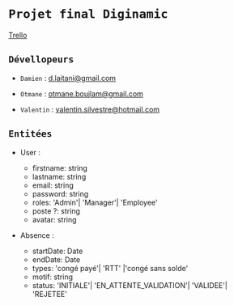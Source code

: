 # `Projet final Diginamic`

[Trello](https://trello.com/b/n3ftyVDE/projet-final)

## `Dévellopeurs`

-   `Damien` : d.laitani@gmail.com

-   `Otmane` : otmane.boujlam@gmail.com

-   `Valentin` : valentin.silvestre@hotmail.com


## `Entitées`

- User :
  - firstname: string
  - lastname: string
  - email: string
  - password: string
  - roles: 'Admin'| 'Manager'| 'Employee'
  - poste ?: string
  - avatar: string

- Absence :
  - startDate: Date
  - endDate: Date
  - types: 'congé payé'| 'RTT' |'congé sans solde'
  - motif: string
  - status: 'INITIALE'| 'EN_ATTENTE_VALIDATION'| 'VALIDEE'| 'REJETEE'
